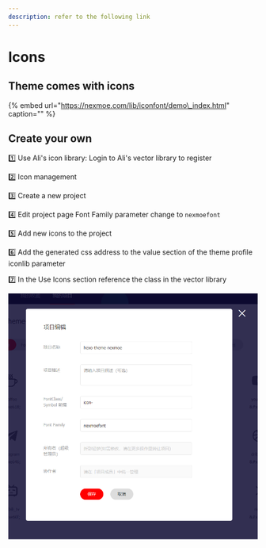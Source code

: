 ```yaml
---
description: refer to the following link
---
```


# Icons

## Theme comes with icons

{% embed url="https://nexmoe.com/lib/iconfont/demo\_index.html" caption="" %}

## Create your own

1️⃣ Use Ali's icon library: Login to Ali's vector library to register

2️⃣ Icon management

3️⃣ Create a new project

4️⃣ Edit project page Font Family parameter change to `nexmoefont`

5️⃣ Add new icons to the project

6️⃣ Add the generated css address to the value section of the theme profile iconlib parameter

7️⃣ In the Use Icons section reference the class in the vector library

![](../../.gitbook/assets/2020-04-25_12-19-02.png)

